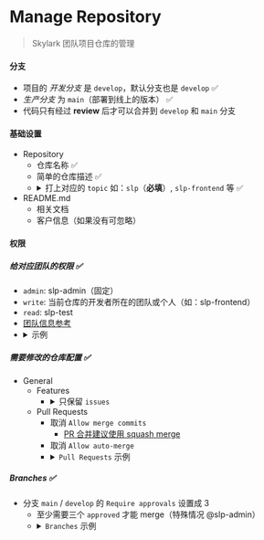 # Manage Repository

> Skylark 团队项目仓库的管理

#### 分支
- 项目的 *开发分支* 是 `develop`，默认分支也是 `develop` ✅
- *生产分支* 为 `main`（部署到线上的版本） ✅
- 代码只有经过 **review** 后才可以合并到 `develop` 和 `main` 分支

#### 基础设置
- Repository
  - 仓库名称 ✅
  - 简单的仓库描述 ✅
  - <details>
      <summary>打上对应的 <code>topic</code> 如：<code>slp</code>（<b>必填</b>）, <code>slp-frontend</code> 等 ✅</summary>
      <ul>
        <li><code>slp</code> 是 Skylark 团队相关项目必填 </li>
      </ul>
      <img src="./misc/github_repository_detauls.png"/>
    </details>
- README.md
  - 相关文档
  - 客户信息（如果没有可忽略）

#### 权限
##### 给对应团队的权限 ✅
 - `admin`: slp-admin（固定）
 - `write`: 当前仓库的开发者所在的团队或个人（如：slp-frontend）
 - `read`: slp-test
 - [团队信息参考](https://github.com/orgs/Byzanteam/teams)
 - <details>
    <summary>示例</summary>
    <img src="./misc/github_collaborators_and_teams.png"/>
   </details>

##### 需要修改的仓库配置 ✅
 - General
   - Features
     - <details>
        <summary>只保留 <code>issues</code></summary>
        <img src="./misc/github_general_features.png"/>
       </details>
   - Pull Requests
     - 取消 `Allow merge commits`
       - [PR 合并建议使用 squash merge](https://github.com/conventional-changelog/standard-version#should-i-always-squash-commits-when-merging-prs)
     - 取消 `Allow auto-merge`
     - <details>
         <summary><code>Pull Requests</code> 示例</summary>
         <img src="./misc/github_general_pull_requests.png"/>
       </details>

##### Branches ✅
  - 分支 `main` / `develop` 的 `Require approvals` 设置成 3
    - 至少需要三个 `approved` 才能 merge（特殊情况 @slp-admin）
    - <details>
         <summary><code>Branches</code> 示例</summary>
         <img src="./misc/github_branches_rules.png"/>
      </details>

